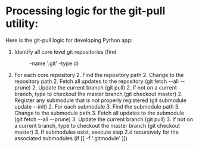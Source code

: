 # Processing logic for the git-pull utility:


Here is the git-pull logic for developing Python app:

1. Identify all core level git repositories
        (find <dir> -name '.git' -type d)
1. For each core repository
	2. Find the repository path
	2. Change to the repository path
	2. Fetch all updates to the repository
            (git fetch --all --prune)
	2. Update the current branch
            (git pull)
	2. If not on a current branch, type to checkout the master branch
            (git checkout master)
  	2. Register any submodule that is not properly registered
            (git submodule update --init)
	2. For each submodule
		3. Find the submodule path
		3. Change to the submodule path
		3. Fetch all updates to the submodule
                (git fetch --all --prune)
		3. Update the current branch
                (git pull)
		3. If not on a current branch, type to checkout the master branch
                (git checkout master)
		3. If submodules exist, execute step 2.d recursively for the associated submodules
                (if [[ -f '.gitmodule' ]])
